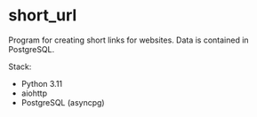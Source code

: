 # short_url

Program for creating short links for websites.
Data is contained in PostgreSQL.

Stack:
- Python 3.11
- aiohttp
- PostgreSQL (asyncpg)